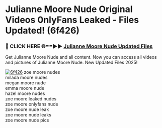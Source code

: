 # Julianne Moore Nude Original Videos 0nlyFans Leaked - Files Updated! (6f426)

<h3>🔴 CLICK HERE 🌐==►► <a href="https://tinyurl.com/yrmya6cz" rel="nofollow">Julianne Moore Nude Updated Files</a></h3>

Get Julianne Moore Nude and all content. Now you can access all videos and pictures of Julianne Moore Nude. New Updated Files 2025!

[![6f426](https://i.imgur.com/FMdXYCs.gif)](https://tinyurl.com/yrmya6cz)
zoe moore nudes<br>
milada moore nudes<br>
megan moore nude<br>
emma moore nude<br>
hazel moore nudes<br>
zoe moore leaked nudes<br>
zoe moore onlyfans nude<br>
zoe moore nude leak<br>
zoe moore nude leaks<br>
zoe moore nude pics